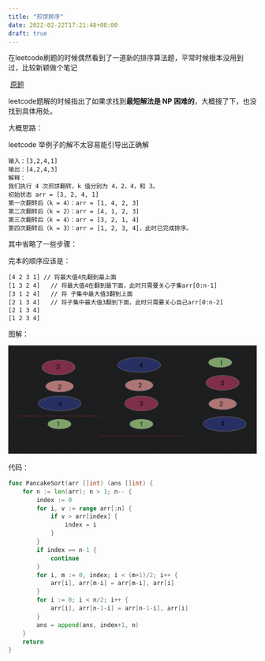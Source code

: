 ```yaml
---
title: "煎饼排序"
date: 2022-02-22T17:21:48+08:00
draft: true
---
```




​	在leetcode刷题的时候偶然看到了一道新的排序算法题，平常时候根本没用到过，比较新颖做个笔记

​	[原题](https://leetcode-cn.com/problems/pancake-sorting/)

leetcode题解的时候指出了如果求找到**最短解法是 NP 困难的**，大概搜了下，也没找到具体用处。

大概思路：

leetcode 举例子的解不太容易能引导出正确解

```
输入：[3,2,4,1]
输出：[4,2,4,3]
解释：
我们执行 4 次煎饼翻转，k 值分别为 4，2，4，和 3。
初始状态 arr = [3, 2, 4, 1]
第一次翻转后（k = 4）：arr = [1, 4, 2, 3]
第二次翻转后（k = 2）：arr = [4, 1, 2, 3]
第三次翻转后（k = 4）：arr = [3, 2, 1, 4]
第四次翻转后（k = 3）：arr = [1, 2, 3, 4]，此时已完成排序。 
```

其中省略了一些步骤：

完本的顺序应该是：

```
[4 2 3 1] // 将最大值4先翻到最上面
[1 3 2 4]	// 将最大值4在翻到最下面，此时只需要关心子集arr[0:n-1]
[3 1 2 4]	// 将 子集中最大值3翻到上面
[2 1 3 4]	// 将子集中最大值3翻到下面，此时只需要关心自己arr[0:n-2]
[2 1 3 4]	
[1 2 3 4]
```

图解：

![pancake](https://github.com/lsill/nbook/blob/dev/static/images/sort/pancake.png?raw=true)



代码：

```go
func PancakeSort(arr []int) (ans []int) {
	for n := len(arr); n > 1; n-- {
		index := 0
		for i, v := range arr[:n] {
			if v > arr[index] {
				index = i
			}
		}
		if index == n-1 {
			continue
		}
		for i, m := 0, index; i < (m+1)/2; i++ {
			arr[i], arr[m-i] = arr[m-i], arr[i]
		}
		for i := 0; i < n/2; i++ {
			arr[i], arr[n-1-i] = arr[n-1-i], arr[i]
		}
		ans = append(ans, index+1, n)
	}
	return
}
```



